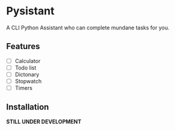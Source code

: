 # Pysistant
A CLI Python Assistant who can complete mundane tasks for you.

## Features
* [ ] Calculator
* [ ] Todo list
* [ ] Dictonary
* [ ] Stopwatch
* [ ] Timers

## Installation
**STILL UNDER DEVELOPMENT**
